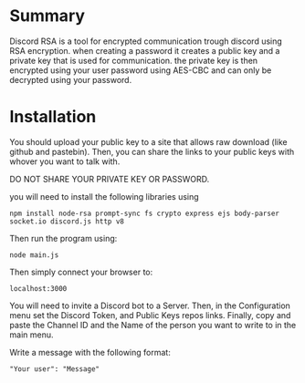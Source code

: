 # Summary
Discord RSA is a tool for encrypted communication trough discord using RSA encryption.
when creating a password it creates a public key and a private key that is used for communication.
the private key is then encrypted using your user password using AES-CBC and can only be decrypted using your password.


# Installation

You should upload your public key to a site that allows raw download (like github and pastebin). Then, you can share
the links to your public keys with whover you want to talk with.

DO NOT SHARE YOUR PRIVATE KEY OR PASSWORD.

you will need to install the following libraries using

```
npm install node-rsa prompt-sync fs crypto express ejs body-parser socket.io discord.js http v8
```

Then run the program using:

```
node main.js
```

Then simply connect your browser to:

```
localhost:3000
```

You will need to invite a Discord bot to a Server. Then, in the Configuration menu set the Discord Token, and Public Keys repos links. Finally, copy and paste the Channel ID and the Name of the person you want to write to in the main menu.

Write a message with the following format:

```
"Your user": "Message"
```
